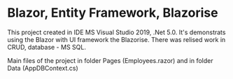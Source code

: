 # Blazor, Entity Framework, Blazorise

This project created in IDE MS Visual Studio 2019, .Net 5.0.
It's demonstrats using the Blazor with UI framework the Blazorise. 
There was relised work in CRUD, database - MS SQL. 

Main files of the project in folder Pages (Employees.razor) and in folder Data (AppDBContext.cs)
